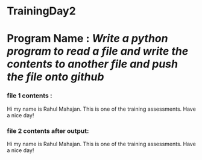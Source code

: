 # TrainingDay2
# Program Name : _Write a python program to read a file and write the contents to another file and push the file onto github_
### file 1 contents : 
Hi my name is Rahul Mahajan.
This is one of the training assessments.
Have a nice day!

### file 2 contents after output:
Hi my name is Rahul Mahajan.
This is one of the training assessments.
Have a nice day!
